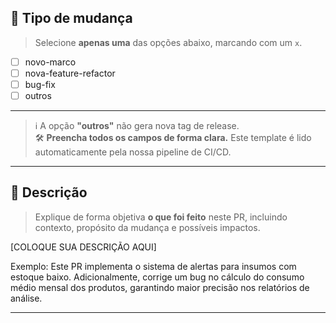 ## 📑 Tipo de mudança

<!-- Selecione UMA das opções abaixo -->
> Selecione **apenas uma** das opções abaixo, marcando com um `x`.

- [ ] novo-marco
- [ ] nova-feature-refactor
- [ ] bug-fix
- [ ] outros

---

> ℹ️ A opção **"outros"** não gera nova tag de release.  
> 🛠️ **Preencha todos os campos de forma clara.** Este template é lido automaticamente pela nossa pipeline de CI/CD.

---

## 📝 Descrição

> Explique de forma objetiva **o que foi feito** neste PR, incluindo contexto, propósito da mudança e possíveis impactos.

[COLOQUE SUA DESCRIÇÃO AQUI]

Exemplo:
Este PR implementa o sistema de alertas para insumos com estoque baixo. Adicionalmente, corrige um bug no cálculo do consumo médio mensal dos produtos, garantindo maior precisão nos relatórios de análise.

---